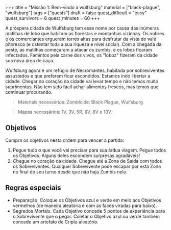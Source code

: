 +++
title = "Missão 1: Bem-vindo a wulfsburg"
material = ["black-plague", "wulfsburg"]
tags = ["quests"]
draft = false
quest_difficult = "easy"
quest_survivors = 6
quest_minutes = 60
+++

A próspera cidade de Wulfsburg tem esse nome por causa das inúmeras matilhas de lobo que habitam as florestas e montanhas vizinhas. Os nobres e os comerciantes ergueram torres altas para desfrutar da vista do vale pitoresco (e ostentar toda a sua riqueza e nível social). Com a chegada da peste, as matilhas começaram a atacar os zumbis, e os lobos ficaram infectados. Famintos pela carne dos vivos, os "loboz" fizeram da cidade sua nova área de caça.

Wulfsburg agora é um refúgio de Necromantes, habitada por sobreviventes assustados e que preferem ficar escondidos. Estamos indo libertar a cidade. Chegar no coração da cidade vai levar tempo e não temos muito suprimentos. Não tem sido fácil achar alimentos frescos, mas temos que continuar procurando.

> Materiais necessários: Zombicide: Black Plague, Wulfsburg.

> Mapas necessários: 1V, 3V, 5R, 6V, 8V e 10V.

## Objetivos
Cumpra os objetivos nesta ordem para vencer a partida:
1. Pegue tudo o que você vai precisar para sua árdua viagem.
Pegue todos os Objetivos. Alguns deles escondem surpresas
agradáveis!
2. Chegue no coração da cidade. Chegue até a Zona de Saída com
todos os Sobreviventes. Qualquer Sobrevivente pode escapar por
esta Zona no final de seu turno desde que não haja Zumbis nela.

## Regras especiais
- Preparação. Coloque os Objetivos azul e verde em meio aos Objetivos vermelhos (de maneira aleatória e com as faces viradas para baixo).
- Segredos Mortais. Cada Objetivo concede 5 pontos de experiência para o Sobrevivente que o pegar. Coletar o Objetivo azul ou verde também concede um artefato de Cripta aleatório.
